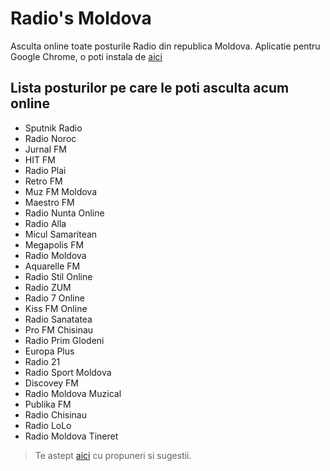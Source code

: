 # Radio's Moldova
Asculta online toate posturile Radio din republica Moldova.
Aplicatie pentru Google Chrome, o poti instala de [aici](https://chrome.google.com/webstore/detail/radios-moldova/hhepcbepkfgppibjhlncbinbkmigjjbf)

## Lista posturilor pe care le poti asculta acum online
* Sputnik Radio
* Radio Noroc
* Jurnal FM
* HIT FM
* Radio Plai
* Retro FM
* Muz FM Moldova
* Maestro FM
* Radio Nunta Online
* Radio Alla
* Micul Samaritean
* Megapolis FM
* Radio Moldova
* Aquarelle FM
* Radio Stil Online
* Radio ZUM
* Radio 7 Online
* Kiss FM Online
* Radio Sanatatea
* Pro FM Chisinau
* Radio Prim Glodeni
* Europa Plus
* Radio 21
* Radio Sport Moldova
* Discovey FM
* Radio Moldova Muzical
* Publika FM
* Radio Chisinau
* Radio LoLo
* Radio Moldova Tineret

> Te astept [aici](https://github.com/wanoo21/radiosmoldova/issues) cu propuneri si sugestii.
